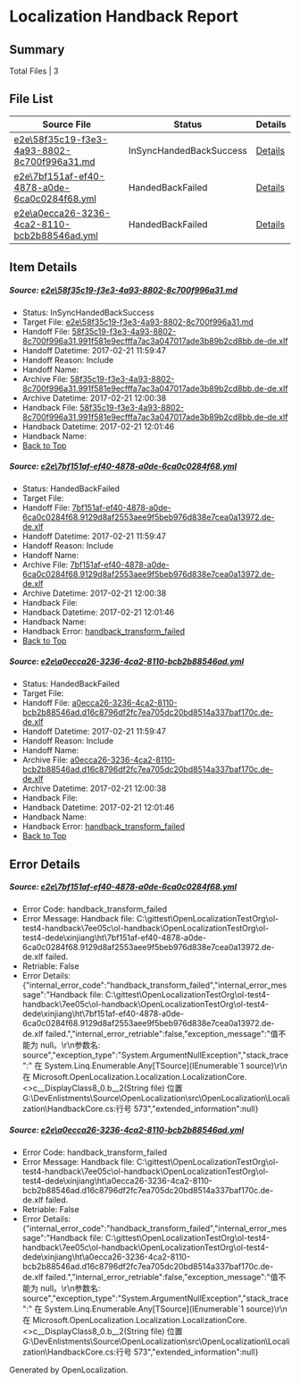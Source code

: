 # <a name='report-top'></a> Localization Handback Report

## Summary
 Total Files | 3

## File List
 Source File | Status | Details 
 ----------- | ------ | ------- 
 [e2e\58f35c19-f3e3-4a93-8802-8c700f996a31.md](https://github.com/OpenLocalizationTestOrg/ol-test4/blob/e2681b2cb31649cdf9775216f70be42690875121/e2e/58f35c19-f3e3-4a93-8802-8c700f996a31.md) | InSyncHandedBackSuccess | [Details](#9b4bb498c2988f9fc3b00286bad44a1f61a0bffe1)
 [e2e\7bf151af-ef40-4878-a0de-6ca0c0284f68.yml](https://github.com/OpenLocalizationTestOrg/ol-test4/blob/e2681b2cb31649cdf9775216f70be42690875121/e2e/7bf151af-ef40-4878-a0de-6ca0c0284f68.yml) | HandedBackFailed | [Details](#f13bf73fd57573796f65b21a3d08701f8d7434592)
 [e2e\a0ecca26-3236-4ca2-8110-bcb2b88546ad.yml](https://github.com/OpenLocalizationTestOrg/ol-test4/blob/e2681b2cb31649cdf9775216f70be42690875121/e2e/a0ecca26-3236-4ca2-8110-bcb2b88546ad.yml) | HandedBackFailed | [Details](#495f6b75571f0f4beaba7d25f19e21b0ebaed27f3)

## Item Details
##### <a name='9b4bb498c2988f9fc3b00286bad44a1f61a0bffe1'></a> Source: [e2e\58f35c19-f3e3-4a93-8802-8c700f996a31.md](https://github.com/OpenLocalizationTestOrg/ol-test4/blob/e2681b2cb31649cdf9775216f70be42690875121/e2e/58f35c19-f3e3-4a93-8802-8c700f996a31.md)
* Status: InSyncHandedBackSuccess
* Target File: [e2e\58f35c19-f3e3-4a93-8802-8c700f996a31.md](https://github.com/OpenLocalizationTestOrg/ol-test4-dede/blob/c929244802bddc88eaac52542820802ee330f8ee/e2e/58f35c19-f3e3-4a93-8802-8c700f996a31.md)
* Handoff File: [58f35c19-f3e3-4a93-8802-8c700f996a31.991f581e9ecfffa7ac3a047017ade3b89b2cd8bb.de-de.xlf](https://github.com/OpenLocalizationTestOrg/ol-test4-handoff/blob/823682eda46f39287e22f76709e3ccae93017a97/ol-handoff/OpenLocalizationTestOrg/ol-test4-dede/xinjiang/ht/58f35c19-f3e3-4a93-8802-8c700f996a31.991f581e9ecfffa7ac3a047017ade3b89b2cd8bb.de-de.xlf)
* Handoff Datetime: 2017-02-21 11:59:47
* Handoff Reason: Include
* Handoff Name: 
* Archive File: [58f35c19-f3e3-4a93-8802-8c700f996a31.991f581e9ecfffa7ac3a047017ade3b89b2cd8bb.de-de.xlf](https://github.com/OpenLocalizationTestOrg/ol-test4-handoff/blob/d86aeff343630e2c0342bc39ce53227425f16728/ol-archive/OpenLocalizationTestOrg/ol-test4-dede/xinjiang/ht/58f35c19-f3e3-4a93-8802-8c700f996a31.991f581e9ecfffa7ac3a047017ade3b89b2cd8bb.de-de.xlf)
* Archive Datetime: 2017-02-21 12:00:38
* Handback File: [58f35c19-f3e3-4a93-8802-8c700f996a31.991f581e9ecfffa7ac3a047017ade3b89b2cd8bb.de-de.xlf](https://github.com/OpenLocalizationTestOrg/ol-test4-handback/blob/44c2dc313eaf4ffdc2211fe769fb07ff10d44818/ol-handback/OpenLocalizationTestOrg/ol-test4-dede/xinjiang/ht/58f35c19-f3e3-4a93-8802-8c700f996a31.991f581e9ecfffa7ac3a047017ade3b89b2cd8bb.de-de.xlf)
* Handback Datetime: 2017-02-21 12:01:46
* Handback Name: 
* [Back to Top](#report-top)

##### <a name='f13bf73fd57573796f65b21a3d08701f8d7434592'></a> Source: [e2e\7bf151af-ef40-4878-a0de-6ca0c0284f68.yml](https://github.com/OpenLocalizationTestOrg/ol-test4/blob/e2681b2cb31649cdf9775216f70be42690875121/e2e/7bf151af-ef40-4878-a0de-6ca0c0284f68.yml)
* Status: HandedBackFailed
* Target File: 
* Handoff File: [7bf151af-ef40-4878-a0de-6ca0c0284f68.9129d8af2553aee9f5beb976d838e7cea0a13972.de-de.xlf](https://github.com/OpenLocalizationTestOrg/ol-test4-handoff/blob/823682eda46f39287e22f76709e3ccae93017a97/ol-handoff/OpenLocalizationTestOrg/ol-test4-dede/xinjiang/ht/7bf151af-ef40-4878-a0de-6ca0c0284f68.9129d8af2553aee9f5beb976d838e7cea0a13972.de-de.xlf)
* Handoff Datetime: 2017-02-21 11:59:47
* Handoff Reason: Include
* Handoff Name: 
* Archive File: [7bf151af-ef40-4878-a0de-6ca0c0284f68.9129d8af2553aee9f5beb976d838e7cea0a13972.de-de.xlf](https://github.com/OpenLocalizationTestOrg/ol-test4-handoff/blob/d86aeff343630e2c0342bc39ce53227425f16728/ol-archive/OpenLocalizationTestOrg/ol-test4-dede/xinjiang/ht/7bf151af-ef40-4878-a0de-6ca0c0284f68.9129d8af2553aee9f5beb976d838e7cea0a13972.de-de.xlf)
* Archive Datetime: 2017-02-21 12:00:38
* Handback File: 
* Handback Datetime: 2017-02-21 12:01:46
* Handback Name: 
* Handback Error: [handback_transform_failed](#f13bf73fd57573796f65b21a3d08701f8d7434592handback_transform_failed)
* [Back to Top](#report-top)

##### <a name='495f6b75571f0f4beaba7d25f19e21b0ebaed27f3'></a> Source: [e2e\a0ecca26-3236-4ca2-8110-bcb2b88546ad.yml](https://github.com/OpenLocalizationTestOrg/ol-test4/blob/e2681b2cb31649cdf9775216f70be42690875121/e2e/a0ecca26-3236-4ca2-8110-bcb2b88546ad.yml)
* Status: HandedBackFailed
* Target File: 
* Handoff File: [a0ecca26-3236-4ca2-8110-bcb2b88546ad.d16c8796df2fc7ea705dc20bd8514a337baf170c.de-de.xlf](https://github.com/OpenLocalizationTestOrg/ol-test4-handoff/blob/823682eda46f39287e22f76709e3ccae93017a97/ol-handoff/OpenLocalizationTestOrg/ol-test4-dede/xinjiang/ht/a0ecca26-3236-4ca2-8110-bcb2b88546ad.d16c8796df2fc7ea705dc20bd8514a337baf170c.de-de.xlf)
* Handoff Datetime: 2017-02-21 11:59:47
* Handoff Reason: Include
* Handoff Name: 
* Archive File: [a0ecca26-3236-4ca2-8110-bcb2b88546ad.d16c8796df2fc7ea705dc20bd8514a337baf170c.de-de.xlf](https://github.com/OpenLocalizationTestOrg/ol-test4-handoff/blob/d86aeff343630e2c0342bc39ce53227425f16728/ol-archive/OpenLocalizationTestOrg/ol-test4-dede/xinjiang/ht/a0ecca26-3236-4ca2-8110-bcb2b88546ad.d16c8796df2fc7ea705dc20bd8514a337baf170c.de-de.xlf)
* Archive Datetime: 2017-02-21 12:00:38
* Handback File: 
* Handback Datetime: 2017-02-21 12:01:46
* Handback Name: 
* Handback Error: [handback_transform_failed](#495f6b75571f0f4beaba7d25f19e21b0ebaed27f3handback_transform_failed)
* [Back to Top](#report-top)


## Error Details
##### <a name='f13bf73fd57573796f65b21a3d08701f8d7434592handback_transform_failed'></a> Source: [e2e\7bf151af-ef40-4878-a0de-6ca0c0284f68.yml](#f13bf73fd57573796f65b21a3d08701f8d7434592)
* Error Code: handback_transform_failed
* Error Message: Handback file: C:\gittest\OpenLocalizationTestOrg\ol-test4-handback\7ee05c\ol-handback\OpenLocalizationTestOrg\ol-test4-dede\xinjiang\ht\7bf151af-ef40-4878-a0de-6ca0c0284f68.9129d8af2553aee9f5beb976d838e7cea0a13972.de-de.xlf failed.
* Retriable: False
* Error Details: {"internal_error_code":"handback_transform_failed","internal_error_message":"Handback file: C:\\gittest\\OpenLocalizationTestOrg\\ol-test4-handback\\7ee05c\\ol-handback\\OpenLocalizationTestOrg\\ol-test4-dede\\xinjiang\\ht\\7bf151af-ef40-4878-a0de-6ca0c0284f68.9129d8af2553aee9f5beb976d838e7cea0a13972.de-de.xlf failed.","internal_error_retriable":false,"exception_message":"值不能为 null。\r\n参数名: source","exception_type":"System.ArgumentNullException","stack_trace":"   在 System.Linq.Enumerable.Any[TSource](IEnumerable`1 source)\r\n   在 Microsoft.OpenLocalization.Localization.LocalizationCore.<>c__DisplayClass8_0.<GetHandbackFiles>b__2(String file) 位置 G:\\DevEnlistments\\Source\\OpenLocalization\\src\\OpenLocalization\\Localization\\HandbackCore.cs:行号 573","extended_information":null}

##### <a name='495f6b75571f0f4beaba7d25f19e21b0ebaed27f3handback_transform_failed'></a> Source: [e2e\a0ecca26-3236-4ca2-8110-bcb2b88546ad.yml](#495f6b75571f0f4beaba7d25f19e21b0ebaed27f3)
* Error Code: handback_transform_failed
* Error Message: Handback file: C:\gittest\OpenLocalizationTestOrg\ol-test4-handback\7ee05c\ol-handback\OpenLocalizationTestOrg\ol-test4-dede\xinjiang\ht\a0ecca26-3236-4ca2-8110-bcb2b88546ad.d16c8796df2fc7ea705dc20bd8514a337baf170c.de-de.xlf failed.
* Retriable: False
* Error Details: {"internal_error_code":"handback_transform_failed","internal_error_message":"Handback file: C:\\gittest\\OpenLocalizationTestOrg\\ol-test4-handback\\7ee05c\\ol-handback\\OpenLocalizationTestOrg\\ol-test4-dede\\xinjiang\\ht\\a0ecca26-3236-4ca2-8110-bcb2b88546ad.d16c8796df2fc7ea705dc20bd8514a337baf170c.de-de.xlf failed.","internal_error_retriable":false,"exception_message":"值不能为 null。\r\n参数名: source","exception_type":"System.ArgumentNullException","stack_trace":"   在 System.Linq.Enumerable.Any[TSource](IEnumerable`1 source)\r\n   在 Microsoft.OpenLocalization.Localization.LocalizationCore.<>c__DisplayClass8_0.<GetHandbackFiles>b__2(String file) 位置 G:\\DevEnlistments\\Source\\OpenLocalization\\src\\OpenLocalization\\Localization\\HandbackCore.cs:行号 573","extended_information":null}


Generated by OpenLocalization.
